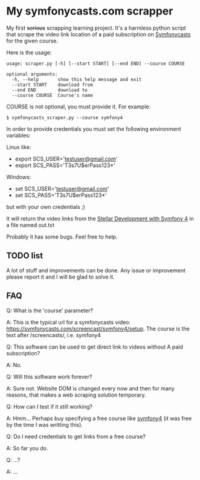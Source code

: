 # My symfonycasts.com scrapper

My first <del>serious</del> scrapping learning project. It's a harmless python script that scrape 
the video link location of a paid subscription on [Symfonycasts](https://symfonycasts.com/) for the given course.

Here is the usage:
```
usage: scraper.py [-h] [--start START] [--end END] --course COURSE

optional arguments:
  -h, --help       show this help message and exit
  --start START    download from
  --end END        download to
  --course COURSE  Course's name
```  
COURSE is not optional, you must provide it. For example:

```
$ symfonycasts_scraper.py --course symfony4
```

In order to provide credentials you must set the following environment variables:

Linux like:
* export SCS_USER='testuser@gmail.com'
* export SCS_PASS='T3s7U$erPass123*'

Windows:
* set SCS_USER='testuser@gmail.com'
* set SCS_PASS='T3s7U$erPass123*'

but with your own credentials ;)

It will return the video links from the 
[Stellar Development with Symfony 4](https://symfonycasts.com/screencast/symfony)
in a file named out.txt

Probably it has some bugs. Feel free to help.


## TODO list 

A lot of stuff and improvements can be done. Any issue or improvement please report 
it and I will be glad to solve it.


## FAQ

Q: What is the 'course' parameter?

A: This is the typical url for a symfonycasts video: https://symfonycasts.com/screencast/symfony4/setup.
The course is the text after /screencasts/, i.e. symfony4

Q: This software can be used to get direct link to videos without 
A paid subscription?

A: No.

Q: Will this software work forever?

A: Sure not. Website DOM is changed every now and then for many reasons, 
that makes a web scraping solution temporary.

Q: How can I test if it still working?

A: Hmm... Perhaps buy specifying a free course like [symfony4](https://symfonycasts.com/screencast/symfony4) 
(it was free by the time I was writting this).

Q: Do I need credentials to get links from a free course?

A: So far you do.

Q: ...?

A: ...


